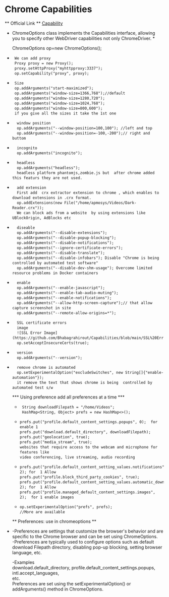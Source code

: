 # Chrome Capabilities

** Official Link **
[Capability](https://developer.chrome.com/docs/chromedriver/capabilities)

*   ChromeOptions class  implements the Capabilities interface, allowing you to specify other 	    WebDriver capabilities not only ChromeDriver. *


	ChromeOptions op=new ChromeOptions();

 *		We can add proxy   
  		Proxy proxy = new Proxy();
		proxy.setHttpProxy("myhttpproxy:3337");
		op.setCapability("proxy", proxy);
		
		
	      
*	   Size   
	   op.addArguments("start-maximized");
	   op.addArguments("window-size=1366,768");//default
	   op.addArguments("window-size=1280,720");
	   op.addArguments("window-size=1024,768");
	   op.addArguments("window-size=800,600");
	   if you give all the sizes it take the 1st one 
		
		
*		window position
		op.addArguments("--window-position=100,100"); //left and top
		op.addArguments("--window-position=-100,-200");// right and buttom
				
*		incognito
		op.addArguments("incognito");
		
		
*		headless
		op.addArguments("headless");
	    headless platform phantomjs,zombie.js but  after chrome added this featurs they are not used.
		
		 
*	    add extension
		First add  crx extractor extension to chrome , which enables to download extensions in .crx format.
		op.addExtensions(new File("/home/apmosys/Videos/Dark-Reader.crx"));
 		We can block ads from a website  by using extensions like UBlockOrigin, AdBlocks etc
	
		
		
*		diseable
		op.addArguments("--disable-extensions");
		op.addArguments("--disable-popup-blocking");
		op.addArguments("--disable-notifications");
		op.addArguments("--ignore-certificate-errors");
		op.addArguments("--disable-translate");
		op.addArguments("--disable-infobars"); Disable "Chrome is being controlled by automated test software"  
		op.addArguments("--disable-dev-shm-usage"); Overcome limited resource problems in Docker containers
		
	
*		enable
		op.addArguments("--enable-javascript");
		op.addArguments("--enable-tab-audio-muting");
		op.addArguments("--enable-notifications");
		op.addArguments("--allow-http-screen-capture");// that allow capture screenshot in site
		op.addArguments("--remote-allow-origins=*");  

*		SSL certificate errors   
        image
		![SSL Error Image](https://github.com/Bhabagrahirout/Capabilities/blob/main/SSL%20Error.png)    
		op.setAcceptInsecureCerts(true); 
		
		
	
*		version
		op.addArguments("--version");
	
		
*		remove chrome is automated
        op.setExperimentalOption("excludeSwitches", new String[]{"enable-automation"}); 
        it remove the text that shows chrome is being  controlled by automated test s/w
        
		
  ***    Using preference add all  preferences at a time  ***
    
  *      String downloadFilepath = "/home/Videos";
         HashMap<String, Object> prefs = new HashMap<>();
        
  *     prefs.put("profile.default_content_settings.popups", 0);  for enable 1
        prefs.put("download.default_directory", downloadFilepath);
        prefs.put("geolocation", true);
        prefs.put("media_stream", true);
        websites that require access to the webcam and microphone for features like   
		video conferencing, live streaming, audio recording 
      
  *     prefs.put("profile.default_content_setting_values.notifications", 2); for  1 Allow
        prefs.put("profile.block_third_party_cookies", true);
        prefs.put("profile.default_content_setting_values.automatic_downloads", 2); for  1 Allow
        prefs.put("profile.managed_default_content_settings.images", 2);  for 1 enable images
        

  *     op.setExperimentalOption("prefs", prefs);
		//More are available
        
		
   ** Preferences: use in chromeoptions **    

*    -Preferences are settings that customize the browser's behavior and are specific to the Chrome browser and can be set using ChromeOptions.  
	 -Preferences are typically used to configure options such as default download Filepath directory, disabling   pop-up blocking, setting browser language, etc.   
  	  
	 -Examples   
		download.default_directory, profile.default_content_settings.popups, intl.accept_languages,  
	     etc.   
      Preferences are set using the setExperimentalOption() or addArguments() method in ChromeOptions.
         
	
    		
  
